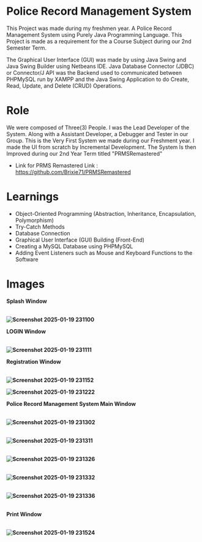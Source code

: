 # Police Record Management System
This Project was made during my freshmen year. A Police Record Management System using Purely Java Programming Language. This Project is made as a requirement for the a Course Subject during our 2nd Semester Term.

The Graphical User Interface (GUI) was made by using Java Swing and Java Swing Builder using Netbeans IDE.
Java Database Connector (JDBC) or Connector/J API was the Backend used to communicated between PHPMySQL run by XAMPP and the Java Swing Application to do Create, Read, Update, and Delete (CRUD) Operations.

# Role 
We were composed of Three(3) People. I was the Lead Developer of the System. Along with a Assistant Developer, a Debugger and Tester in our Group. This is the Very First System we made during our Freshment year.
I made the UI from scratch by Incremental Development. The System Is then Improved during our 2nd Year Term titled "PRMSRemastered"

- Link for PRMS Remastered 
Link : https://github.com/Brixie71/PRMSRemastered

# Learnings
- Object-Oriented Programming (Abstraction, Inheritance, Encapsulation, Polymorphism)
- Try-Catch Methods
- Database Connection
- Graphical User Interface (GUI) Building (Front-End)
- Creating a MySQL Database using PHPMySQL
- Adding Event Listeners such as Mouse and Keyboard Functions to the Software

# Images

<b>Splash Window<b><br><br>

![Screenshot 2025-01-19 231100](https://github.com/user-attachments/assets/6cdc7c3e-c78c-4842-b326-d35620e33f6f)

<b>LOGIN Window<b><br><br>


![Screenshot 2025-01-19 231111](https://github.com/user-attachments/assets/9a583917-f596-4ae6-bad4-baffad8b0516)


<b>Registration Window<b><br><br>

![Screenshot 2025-01-19 231152](https://github.com/user-attachments/assets/844c7e49-e650-4137-9a4a-9120409fe698)


![Screenshot 2025-01-19 231222](https://github.com/user-attachments/assets/c4e9a3e9-5258-44be-a64a-b17d1fa66fa7)


<b>Police Record Management System Main Window<b><br><br>


![Screenshot 2025-01-19 231302](https://github.com/user-attachments/assets/928d05e8-4982-447d-ba98-fb540b950720)<br><br>

![Screenshot 2025-01-19 231311](https://github.com/user-attachments/assets/5aca4a42-e618-48f9-8bfb-a978c136cfd9)<br><br>

![Screenshot 2025-01-19 231326](https://github.com/user-attachments/assets/385df9fe-2eaa-4704-9de7-d4bb684123c3)<br><br>

![Screenshot 2025-01-19 231332](https://github.com/user-attachments/assets/8a700382-b769-42a7-bc61-55dfb98f3aec)<br><br>

![Screenshot 2025-01-19 231336](https://github.com/user-attachments/assets/274f0632-8e15-4c98-9ab2-83f13feeccb4)<br><br>

<b>Print Window<b><br><br>

![Screenshot 2025-01-19 231524](https://github.com/user-attachments/assets/1db7dc29-152c-4921-b497-4060db5af03f)<br><br>


